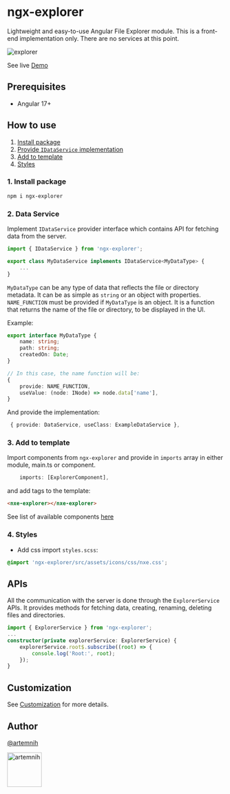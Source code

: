 # ngx-explorer

Lightweight and easy-to-use Angular File Explorer module.
This is a front-end implementation only. There are no services at this point.

![explorer](docs/ss.png)

See live [Demo](https://artemnih.github.io/ngx-explorer/)

## Prerequisites

-   Angular 17+

## How to use

1. [Install package](#1-install-package)
2. [Provide `IDataService` implementation](#2-data-service)
3. [Add to template](#3-add-to-template)
4. [Styles](#4-styles)

### 1. Install package

```bash
npm i ngx-explorer
```

### 2. Data Service

Implement `IDataService` provider interface which contains API for fetching data from the server.

```Typescript
import { IDataService } from 'ngx-explorer';

export class MyDataService implements IDataService<MyDataType> {
    ...
}
```

`MyDataType` can be any type of data that reflects the file or directory metadata. It can be as simple as `string` or an object with properties.
`NAME_FUNCTION` must be provided if `MyDataType` is an object. It is a function that returns the name of the file or directory, to be displayed in the UI.

Example:

```Typescript
export interface MyDataType {
    name: string;
    path: string;
    createdOn: Date;
}

// In this case, the name function will be:
{
    provide: NAME_FUNCTION,
    useValue: (node: INode) => node.data['name'],
}
```

And provide the implementation:

```TypeScript
 { provide: DataService, useClass: ExampleDataService },
```

### 3. Add to template

Import components from `ngx-explorer` and provide in `imports` array in either module, main.ts or component.

```Typescript
    imports: [ExplorerComponent],
```

and add tags to the template:

```html
<nxe-explorer></nxe-explorer>
```

See list of available components [here](docs/COMPONENTS.md)

### 4. Styles

-   Add css import `styles.scss`:

```scss
@import 'ngx-explorer/src/assets/icons/css/nxe.css';
```

## APIs
All the communication with the server is done through the `ExplorerService` APIs. It provides methods for fetching data, creating, renaming, deleting files and directories.
```Typescript
import { ExplorerService } from 'ngx-explorer';
...
constructor(private explorerService: ExplorerService) {
    explorerService.root$.subscribe((root) => {
        console.log('Root:', root);
    });
}
```

## Customization

See [Customization](docs/CUSTOMIZATION.md) for more details.

## Author

[@artemnih](https://github.com/artemnih)

[<img alt="artemnih" src="https://avatars.githubusercontent.com/u/23387542?v=4" width="80" />](https://github.com/artemnih)
